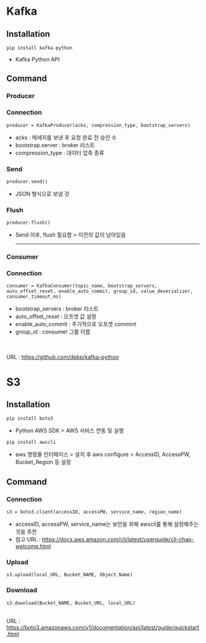 # Kafka

## Installation
`pip install kafka-python`
- Kafka Python API

## Command
### Producer
### Connection
`producer = KafkaProducer(acks, compression_type, bootstrap_servers)`
- acks : 메세지를 보낸 후 요청 완료 전 승인 수
- bootstrap.server : broker 리스트
- compression_type : 데이터 압축 종류
### Send
`producer.send()`
- JSON 형식으로 보낼 것
### Flush
`producer.flush()`
- Send 이후, flush 필요함 > 이전의 값이 남아있음<br><hr>

### Consumer
### Connection
`consumer = KafkaConsumer(topic_name, bootstrap_servers, auto_offset_reset, enable_auto_commit, group_id, value_deserializer, consumer_timeout_ms)`
- bootstrap_servers : broker 리스트
- auto_offset_reset : 오프셋 값 설정
- enable_auto_commit : 주기적으로 오프셋 commint
- group_id : consumer 그룹 이름

<br><br>URL : https://github.com/dpkp/kafka-python



# S3
## Installation
`pip install boto3`<br>
- Python AWS SDK > AWS 서비스 연동 및 실행

`pip install awscli`
- aws 명령줄 인터페이스 > 설치 후 aws configure > AccessID, AccessPW, Bucket_Region 등 설정

## Command

### Connection
`s3 = boto3.client(accessID, accessPW, service_name, region_name)`
- accessID, accessPW, service_name는 보안을 위해 awscli를 통해 설정해주는 것을 추천
- 참고 URL : https://docs.aws.amazon.com/cli/latest/userguide/cli-chap-welcome.html

### Upload
`s3.upload(local_URL, Bucket_NAME, Object_Name)`

### Download
`s3.download(Bucket_NAME, Bucket_URL, local_URL)`


<br>URL : https://boto3.amazonaws.com/v1/documentation/api/latest/guide/quickstart.html
